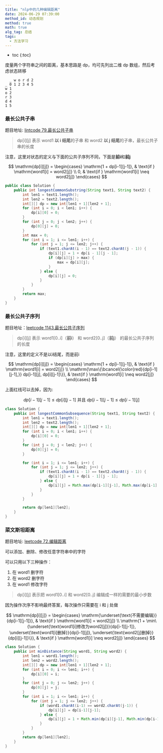 ```yaml
---
title: "nlp中的几种编辑距离"
date: 2024-06-29 07:39:00
method_id: 动态规划
method: true
math: true
alg_tag: 总结
tags:
  - 方法学习
---
```


* toc
{:toc}

度量两个字符串之间的距离，基本思路是 dp，均可先列出二维 dp 数组，然后考虑状态转移
```text
  _ w o r d 2
_ 0 1 2 3 4 5
w 1
o 2
r 3
d 4
1 5
```

### 最长公共子串

题目地址: [lintcode 79.最长公共子串](https://www.lintcode.com/problem/79/)

>dp[i][j] 表示 word1 **以 i 结尾**的子串 和 word2 **以 j 结尾**的子串，最长公共子串的长度

注意，这里对状态的定义与下面的公共子序列不同，下面是**前i**和**前j**

$$
\mathrm{dp[i][j]} =
\begin{cases}
\mathrm{1 + dp[i-1][j-1]}, & \text{if } \mathrm{word1[i] = word2[j]} \\
0, & \text{if } \mathrm{word1[i] \neq word2[j]}
\end{cases}
$$

```java
public class Solution {
    public int longestCommonSubstring(String text1, String text2) {
        int len1 = text1.length();
        int len2 = text2.length();
        int[][] dp = new int[len1 + 1][len2 + 1];
        for (int i = 0; i < len1; i++) {
            dp[i][0] = 0;
        }
        for (int j = 0; j < len2; j++) {
            dp[0][j] = 0;
        }
        int max = 0;
        for (int i = 1; i <= len1; i++) {
            for (int j = 1; j <= len2; j++) {
                if (text1.charAt(i - 1) == text2.charAt(j - 1)) {
                    dp[i][j] = 1 + dp[i - 1][j - 1];
                    if (dp[i][j] > max) {
                        max = dp[i][j];
                    }
                } else {
                    dp[i][j] = 0;
                }
            }
        }
        return max;
    }
}
```

### 最长公共子序列

题目地址：[leetcode 1143.最长公共子序列](https://leetcode.cn/problems/longest-common-subsequence/)

>dp[i][j] 表示 word1[0..i]（**前i**） 和 word2[0..j]（**前j**） 的最长公共子序列的长度

注意，这里的定义不是以i结尾，而是前i

$$
\mathrm{dp[i][j]} =
\begin{cases}
\mathrm{1 + dp[i-1][j-1]}, & \text{if } \mathrm{word1[i] = word2[j]} \\
\mathrm{\max\{\bcancel{\color{red}{dp[i-1][j-1],}} dp[i-1][j], dp[i][j-1]\}}, & \text{if } \mathrm{word1[i] \neq word2[j]}
\end{cases}
$$

上面红线可以去掉，因为:

$$
dp[i-1][j-1] \leq dp[i][j-1] \text{  并且  } dp[i-1][j-1] \leq dp[i-1][j]
$$

```java
class Solution {
    public int longestCommonSubsequence(String text1, String text2) {
        int len1 = text1.length();
        int len2 = text2.length();
        int[][] dp = new int[len1 + 1][len2 + 1];
        for (int i = 0; i < len1; i++) {
            dp[i][0] = 0;
        }
        for (int j = 0; j < len2; j++) {
            dp[0][j] = 0;
        }

        for (int i = 1; i <= len1; i++) {
            for (int j = 1; j <= len2; j++) {
                if (text1.charAt(i - 1) == text2.charAt(j - 1)) {
                    dp[i][j] = 1 + dp[i - 1][j - 1];
                } else {
                    dp[i][j] = Math.max(dp[i-1][j-1], Math.max(dp[i-1][j], dp[i][j-1]));
                }
            }
        }

        return dp[len1][len2];
    }
}
```

### 菜文斯坦距离

题目地址: [leetcode 72.编辑距离](https://leetcode.cn/problems/edit-distance/description/)

可以添加、删除、修改任意字符串中的字符

可以只用以下三种操作：
1. 在 word1 删字符
2. 在 word2 删字符
3. 在 word1 修改字符

>dp[i][j] 表示把 word1[0..i] 和 word2[0..j] 编辑成一样的需要的最小步数

因为操作次序不影响最终答案，每次操作只需要在 i 和 j 处做

$$
\mathrm{dp[i][j]} =
\begin{cases}
\mathrm{\underset{\text{不需要编辑}}{dp[i-1][j-1]}}, & \text{if } \mathrm{word1[i] = word2[j]} \\
\mathrm{1 + \min\{\underset{\text{word1[i]修改为word2[j]}}{dp[i-1][j-1]}, \underset{\text{word1[i]删掉}}{dp[i-1][j]}, \underset{\text{word2[j]删掉}}{dp[i][j-1]}\}}, & \text{if } \mathrm{word1[i] \neq word2[j]}
\end{cases}
$$

```java
class Solution {
    public int minDistance(String word1, String word2) {
        int len1 = word1.length();
        int len2 = word2.length();
        int[][] dp = new int[len1 + 1][len2 + 1];
        for (int i = 0; i <= len1; i++) {
            dp[i][0] = i;
        }
        for (int j = 0; j <= len2; j++) {
            dp[0][j] = j;
        }
        for (int i = 1; i <= len1; i++) {
            for (int j = 1; j <= len2; j++) {
                if (word1.charAt(i-1) == word2.charAt(j-1)) {
                    dp[i][j] = dp[i-1][j-1];
                } else {
                    dp[i][j] = 1 + Math.min(dp[i][j-1], Math.min(dp[i-1][j], dp[i-1][j-1]));
                }
            }
        }
        return dp[len1][len2];
    }
}
```
